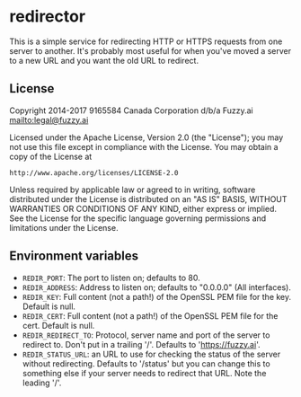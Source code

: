 redirector
==========

This is a simple service for redirecting HTTP or HTTPS requests from one server
to another. It's probably most useful for when you've moved a server to a new
URL and you want the old URL to redirect.

License
-------

Copyright 2014-2017 9165584 Canada Corporation d/b/a Fuzzy.ai <mailto:legal@fuzzy.ai>

Licensed under the Apache License, Version 2.0 (the "License");
you may not use this file except in compliance with the License.
You may obtain a copy of the License at

    http://www.apache.org/licenses/LICENSE-2.0

Unless required by applicable law or agreed to in writing, software
distributed under the License is distributed on an "AS IS" BASIS,
WITHOUT WARRANTIES OR CONDITIONS OF ANY KIND, either express or implied.
See the License for the specific language governing permissions and
limitations under the License.

Environment variables
---------------------

-   `REDIR_PORT`: The port to listen on; defaults to 80.
-   `REDIR_ADDRESS`: Address to listen on; defaults to "0.0.0.0" (All interfaces).
-   `REDIR_KEY`: Full content (not a path!) of the OpenSSL PEM file for the key.
    Default is null.
-   `REDIR_CERT`: Full content (not a path!) of the OpenSSL PEM file for the cert.
    Default is null.
-   `REDIR_REDIRECT_TO`: Protocol, server name and port of the server to redirect
    to. Don't put in a trailing '/'. Defaults to '<https://fuzzy.ai>'.
-   `REDIR_STATUS_URL`: an URL to use for checking the status of the server
    without redirecting. Defaults to '/status' but you can change this to
    something else if your server needs to redirect that URL. Note the leading
    '/'.
